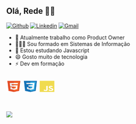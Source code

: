 

<h2> Olá, Rede 👋🏻 </h2>

[![Github](https://img.shields.io/badge/-Github-000?style=flat&logo=Github&logoColor=white)](https://github.com/otosales)
[![Linkedin](https://img.shields.io/badge/-LinkedIn-blue?style=flat&logo=Linkedin&logoColor=white)](https://www.linkedin.com/in/otosales/)
[![Gmail](https://img.shields.io/badge/-Gmail-c14438?style=flat&logo=Outlook&logoColor=white)](mailto:ottosalesjunior@gmail.com)
<br /> 

- 🔭 Atualmente trabalho como Product Owner
- 👨🏻‍🎓 Sou formado em Sistemas de Informação 
- 🌱 Estou estudando Javascript
- 😄 Gosto muito de tecnologia
- ⚡ Dev em formação

<div style="display: inline_block"><br>
  <img align="center" alt="Rafa-HTML" height="30" width="40" src="https://raw.githubusercontent.com/devicons/devicon/master/icons/html5/html5-original.svg">
  <img align="center" alt="Rafa-CSS" height="30" width="40" src="https://raw.githubusercontent.com/devicons/devicon/master/icons/css3/css3-original.svg">
  <img align="center" alt="Rafa-Js" height="30" width="40" src="https://raw.githubusercontent.com/devicons/devicon/master/icons/javascript/javascript-plain.svg">
  <src="https://media.discordapp.net/attachments/639956127056134178/890373478988013628/Publicacoes_Instagram_1_1.png?width=676&height=676">
</div>
<br><br><br>
<div>
<a href="https://github.com/otosales">
<img loading="lazy" height="180em" src="https://github-readme-stats.vercel.app/api/top-langs/?username=otosales&layout=compact&langs_count=7&theme=dracula"/>
</div>

